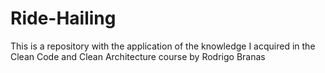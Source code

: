 # Ride-Hailing

This is a repository with the application of the knowledge I acquired in the Clean Code and Clean Architecture course by Rodrigo Branas

